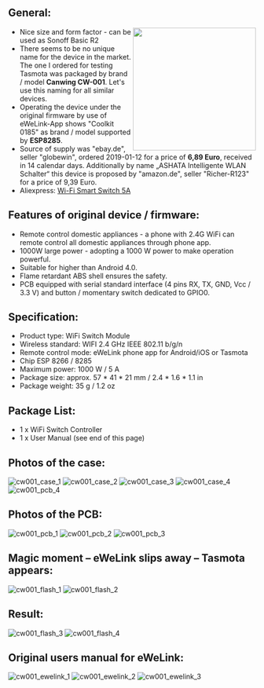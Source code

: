 ## General:
<img src="https://user-images.githubusercontent.com/42893315/52249118-b88d2d00-28f1-11e9-800e-a969541bcea3.jpg" width="250" align="right" />

* Nice size and form factor - can be used as Sonoff Basic R2
* There seems to be no unique name for the device in the market. The one I ordered for testing Tasmota was packaged by brand / model **Canwing CW-001**. Let's use this naming for all similar devices.
* Operating the device under the original firmware by use of eWeLink-App shows "Coolkit 0185" as brand / model supported by **ESP8285**.
* Source of supply was "ebay.de", seller "globewin", ordered 2019-01-12 for a price of **6,89 Euro**, received in 14 calendar days. Additionally by name „ASHATA Intelligente WLAN Schalter“ this device is proposed by "amazon.de", seller "Richer-R123" for a price of 9,39 Euro.
* Aliexpress: [Wi-Fi Smart Switch 5A](https://www.aliexpress.com/item/Wifi-Smart-Switch-Wireless-APP-Remote-Control-Smart-Home-Module-AC100-240V-5A/32960838208.html?spm=2114.search0104.3.296.41c2686fWTbJOC&ws_ab_test=searchweb0_0,searchweb201602_5_10065_10068_319_10059_10884_317_10887_10696_321_322_453_10084_454_10083_10103_10618_10307_10820_10301_10821_10303_537_536_10902,searchweb201603_51,ppcSwitch_0&algo_expid=944c44ab-ae14-4303-862f-1c8e359d9f2f-37&algo_pvid=944c44ab-ae14-4303-862f-1c8e359d9f2f&transAbTest=ae803_5)

## Features of original device / firmware:
* Remote control domestic appliances - a phone with 2.4G WiFi can remote control all domestic appliances through phone app.
* 1000W large power - adopting a 1000 W power to make operation powerful.
* Suitable for higher than Android 4.0.
* Flame retardant ABS shell ensures the safety.
* PCB equipped with serial standard interface (4 pins RX, TX, GND, Vcc / 3.3 V) and button / momentary switch dedicated to GPIO0.

## Specification:
* Product type: WiFi Switch Module
* Wireless standard: WIFI 2.4 GHz IEEE 802.11 b/g/n
* Remote control mode: eWeLink phone app for Android/iOS or Tasmota 
* Chip ESP 8266 / 8285
* Maximum power: 1000 W / 5 A
* Package size: approx. 57 * 41 * 21 mm / 2.4 * 1.6 * 1.1 in
* Package weight: 35 g / 1.2 oz

## Package List:
* 1 x WiFi Switch Controller
* 1 x User Manual (see end of this page)
 
## Photos of the case:
![cw001_case_1](https://user-images.githubusercontent.com/42893315/52245571-75778d80-28e2-11e9-8b0f-d1fd4d579690.jpg)
![cw001_case_2](https://user-images.githubusercontent.com/42893315/52245691-ffbff180-28e2-11e9-808c-dab92c1a8aff.jpg)
![cw001_case_3](https://user-images.githubusercontent.com/42893315/52245692-ffbff180-28e2-11e9-88f4-80f33d002ded.jpg)
![cw001_case_4](https://user-images.githubusercontent.com/42893315/52245693-ffbff180-28e2-11e9-9b20-73e1414104a1.jpg)
![cw001_pcb_4](https://user-images.githubusercontent.com/42893315/52246161-0ea7a380-28e5-11e9-82ca-2b79073705b5.png)


## Photos of the PCB:
![cw001_pcb_1](https://user-images.githubusercontent.com/42893315/52245686-ff275b00-28e2-11e9-8930-ee83091aaab7.png)
![cw001_pcb_2](https://user-images.githubusercontent.com/42893315/52245687-ff275b00-28e2-11e9-960b-5428605bea0a.png)
![cw001_pcb_3](https://user-images.githubusercontent.com/42893315/52245688-ff275b00-28e2-11e9-853f-d6c978c65b09.png)       
     

## Magic moment – eWeLink slips away – Tasmota appears:
![cw001_flash_1](https://user-images.githubusercontent.com/42893315/52245698-00588800-28e3-11e9-84d3-bde97e2384ea.png)
![cw001_flash_2](https://user-images.githubusercontent.com/42893315/52245683-fe8ec480-28e2-11e9-9f62-43887bfd85f1.png)


## Result:
![cw001_flash_3](https://user-images.githubusercontent.com/42893315/52245685-fe8ec480-28e2-11e9-821e-9b3698f11a8b.png)
![cw001_flash_4](https://user-images.githubusercontent.com/42893315/52245690-ffbff180-28e2-11e9-8e8a-be23a5ac5a75.png)
 

## Original users manual for eWeLink:
![cw001_ewelink_1](https://user-images.githubusercontent.com/42893315/52245694-ffbff180-28e2-11e9-96a9-e161ccf0670b.png)
![cw001_ewelink_2](https://user-images.githubusercontent.com/42893315/52245695-00588800-28e3-11e9-8a9b-cf5dd3a308e9.png)
![cw001_ewelink_3](https://user-images.githubusercontent.com/42893315/52245696-00588800-28e3-11e9-9d0d-418e3fc1e41f.png)
